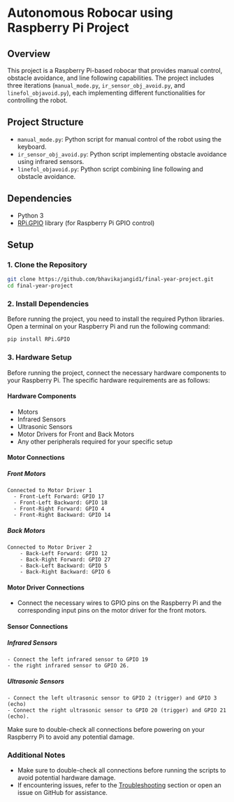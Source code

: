 # Autonomous Robocar using Raspberry Pi Project

## Overview

This project is a Raspberry Pi-based robocar that provides manual control, obstacle avoidance, and line following capabilities. The project includes three iterations (`manual_mode.py`, `ir_sensor_obj_avoid.py`, and `linefol_objavoid.py`), each implementing different functionalities for controlling the robot.

## Project Structure

- `manual_mode.py`: Python script for manual control of the robot using the keyboard.
- `ir_sensor_obj_avoid.py`: Python script implementing obstacle avoidance using infrared sensors.
- `linefol_objavoid.py`: Python script combining line following and obstacle avoidance.

## Dependencies

- Python 3
- [RPi.GPIO](https://pypi.org/project/RPi.GPIO/) library (for Raspberry Pi GPIO control)

## Setup

### 1. Clone the Repository

```bash
git clone https://github.com/bhavikajangid1/final-year-project.git
cd final-year-project
```
### 2. Install Dependencies

Before running the project, you need to install the required Python libraries. Open a terminal on your Raspberry Pi and run the following command:

```bash
pip install RPi.GPIO
```
### 3. Hardware Setup

Before running the project, connect the necessary hardware components to your Raspberry Pi. The specific hardware requirements are as follows:

#### Hardware Components
- Motors
- Infrared Sensors 
- Ultrasonic Sensors 
- Motor Drivers for Front and Back Motors
- Any other peripherals required for your specific setup
  
#### Motor Connections
  ##### Front Motors 
    Connected to Motor Driver 1
      - Front-Left Forward: GPIO 17
      - Front-Left Backward: GPIO 18 
      - Front-Right Forward: GPIO 4
      - Front-Right Backward: GPIO 14
      
   ##### Back Motors
    Connected to Motor Driver 2
        - Back-Left Forward: GPIO 12
        - Back-Right Forward: GPIO 27 
        - Back-Left Backward: GPIO 5 
        - Back-Right Backward: GPIO 6
  
#### Motor Driver Connections
  - Connect the necessary wires to GPIO pins on the Raspberry Pi and the corresponding input pins on the motor driver for the front motors.
    
#### Sensor Connections
  ##### Infrared Sensors
    - Connect the left infrared sensor to GPIO 19
    - the right infrared sensor to GPIO 26.
  ##### Ultrasonic Sensors
    - Connect the left ultrasonic sensor to GPIO 2 (trigger) and GPIO 3 (echo)
    - Connect the right ultrasonic sensor to GPIO 20 (trigger) and GPIO 21 (echo).

  Make sure to double-check all connections before powering on your Raspberry Pi to avoid any potential damage.
  
### Additional Notes

- Make sure to double-check all connections before running the scripts to avoid potential hardware damage.
- If encountering issues, refer to the [Troubleshooting](#troubleshooting) section or open an issue on GitHub for assistance.

